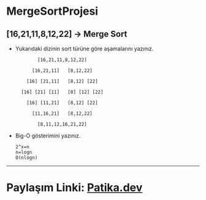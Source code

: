 # MergeSortProjesi

## [16,21,11,8,12,22] -> Merge Sort

- Yukarıdaki dizinin sort türüne göre aşamalarını yazınız.
              
              [16,21,11,8,12,22]
              
            [16,21,11]   [8,12,22]
             
          [16] [21,11]   [8,12] [22]
           
        [16] [21] [11]   [8] [12] [22]
         
          [16] [11,21]   [8,12] [22]
           
            [11,16,21]   [8,12,22]
             
              [8,11,12,16,21,22]
              
              
- Big-O gösterimini yazınız.

      2^x=n 
      n=logn 
      O(nlogn)
    
--------------------------------------------------
# Paylaşım Linki: [Patika.dev](https://www.patika.dev)    
